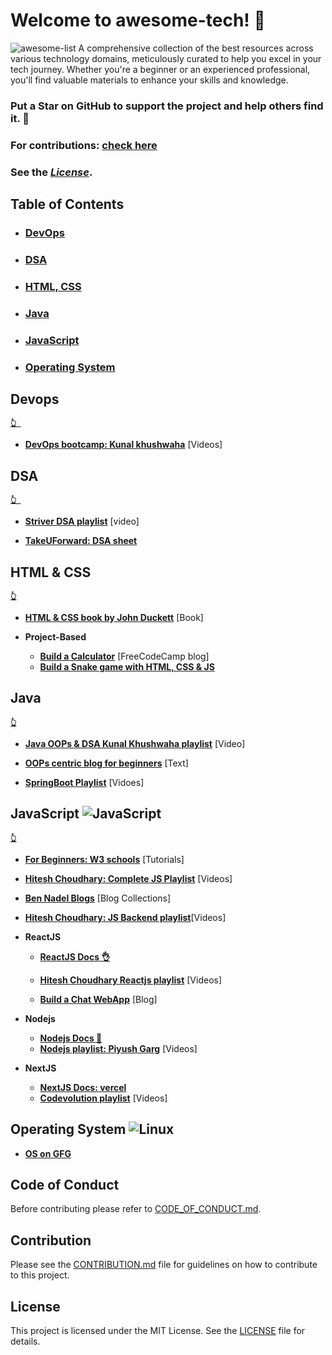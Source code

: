 # Welcome to awesome-tech! 🚀
<!--badges-->
![awesome-list](https://img.shields.io/badge/Awesome%20Lists-FC60A8.svg?style=for-the-badge&logo=Awesome-Lists&logoColor=white)
A comprehensive collection of the best resources across various technology domains, meticulously curated to help you excel in your tech journey. Whether you're a beginner or an experienced professional, you'll find valuable materials to enhance your skills and knowledge.
### Put a Star on GitHub to support the project and help others find it. 🌟

### For contributions: [**check here**](#contribution)
### See the [*License*](#license).
<!-- -->
## Table of Contents
- ### [DevOps](#devops-1)
- ### [DSA](#dsa-1)
- ### [HTML, CSS](#html--css)
- ### [Java](#java-1)
- ### [JavaScript](#javascript-1)
- ### [Operating System](#operating-system-1)


## Devops
**[`👆 `](#welcome-to-awesome-tech)**

* [**DevOps bootcamp: Kunal khushwaha**](https://www.youtube.com/playlist?list=PL9gnSGHSqcnoqBXdMwUTRod4Gi3eac2Ak) [Videos]

## DSA
**[`👆 `](#welcome-to-awesome-tech)**

* [**Striver DSA playlist**](https://www.youtube.com/watch?v=0bHoB32fuj0&list=PLgUwDviBIf0oF6QL8m22w1hIDC1vJ_BHz) [video]

* [**TakeUForward: DSA sheet**](https://www.takeuforward.org)

## HTML & CSS
**[`👆`](#welcome-to-awesome-tech)**
* [**HTML & CSS book by John Duckett**](https://wtf.tw/ref/duckett.pdf) [Book]

* **Project-Based**
    - [**Build a Calculator**](https://www.freecodecamp.org/news/how-to-build-an-html-calculator-app-from-scratch-using-javascript-4454b8714b98) [FreeCodeCamp blog]
    - [**Build a Snake game with HTML, CSS & JS**](https://www.freecodecamp.org/news/think-like-a-programmer-how-to-build-snake-using-only-javascript-html-and-css-7b1479c3339e/)

## Java

**[`👆`](#welcome-to-awesome-tech)**

* [**Java OOPs & DSA Kunal Khushwaha playlist**](https://youtu.be/rZ41y93P2Qo?si=4i-NOFjIQtVMN1JQ) [Video]

* [**OOPs centric blog for beginners**](https://medium.com/@sanjushaw/so-you-think-you-know-oops-8cc764d02e2a) [Text]

* [**SpringBoot Playlist**](https://www.youtube.com/@EngineeringDigest) [Vidoes]


## JavaScript ![JavaScript](https://img.shields.io/badge/JavaScript-F7DF1E.svg?style=for-the-badge&logo=JavaScript&logoColor=black)

**[`👆`](#welcome-to-awesome-tech)**

* [**For Beginners: W3 schools**](https://www.w3schools.com/js/default.asp) [Tutorials]

* [**Hitesh Choudhary: Complete JS Playlist**](https://youtu.be/Hr5iLG7sUa0?si=y-PR77GYhUML-qxj) [Videos]

* [**Ben Nadel Blogs**](https://www.bennadel.com/blog/complete-blog-entry-list.htm) [Blog Collections]


* [**Hitesh Choudhary: JS Backend playlist**](https://www.youtube.com/watch?v=EH3vGeqeIAo&list=PLu71SKxNbfoBGh_8p_NS-ZAh6v7HhYqHW)[Videos]

* **ReactJS**
    - [**ReactJS Docs 👌**](https://react.dev)
    - [**Hitesh Choudhary Reactjs playlist**](https://youtube.com/playlist?list=PLRAV69dS1uWQos1M1xP6LWN6C-lZvpkmq&si=E-2eF98Hc5-7FkTX) [Videos]

    - [**Build a Chat WebApp**](https://novu.co/blog/building-a-chat-app-with-socket-io-and-react/) [Blog]

* **Nodejs**
    - [**Nodejs Docs 🚀**](https://nodejs.org/docs/latest/api/)
    - [**Nodejs playlist: Piyush Garg**](https://www.youtube.com/@piyushgargdev) [Videos]

* **NextJS**
    - [**NextJS Docs: vercel**](https://nextjs.org/docs)
    - [**Codevolution playlist**](https://www.youtube.com/watch?v=b4ba60j_4o8&list=PLC3y8-rFHvwhIEc4I4YsRz5C7GOBnxSJY) [Videos]


## Operating System ![Linux](https://img.shields.io/badge/Linux-FCC624.svg?style=for-the-badge&logo=Linux&logoColor=black)

* [**OS on GFG**](https://www.geeksforgeeks.org/operating-systems/)





## Code of Conduct
Before contributing please refer to [CODE_OF_CONDUCT.md](CODE_OF_CONDUCT.md).

## Contribution

Please see the [CONTRIBUTION.md](CONTRIBUTION.md) file for guidelines on how to contribute to this project.

## License

This project is licensed under the MIT License. See the [LICENSE](LICENSE) file for details.
